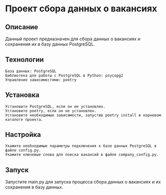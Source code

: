 # Проект сбора данных о вакансиях

## Описание

Данный проект предназначен для сбора данных о вакансиях и сохранения их в базу данных PostgreSQL.

## Технологии

    База данных: PostgreSQL
    Библиотека для работы с PostgreSQL в Python: psycopg2
    Управление зависимостями: poetry


## Установка

    Установите PostgreSQL, если он не установлен.
    Установите poetry, если он не установлен.
    Установите необходимые зависимости, запустив poetry install в корневом каталоге проекта.


## Настройка

    Укажите необходимые параметры подключения к базе данных PostgreSQL в файле config.py.
    Укажите ключевые слова для поиска вакансий в файле company_config.py.


## Запуск

Запустите main.py для запуска процесса сбора данных о вакансиях и их сохранения в базу данных.
